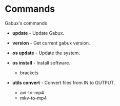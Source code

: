 # Commands

Gabux's commands

- **update** - Update Gabux.
- **version** - Get current gabux version.

- **os update** - Update the system.
- **os install** - Install software.

  - brackets

- **utils convert** - Convert files from IN to OUTPUT.

  - avi-to-mp4
  - mkv-to-mp4
